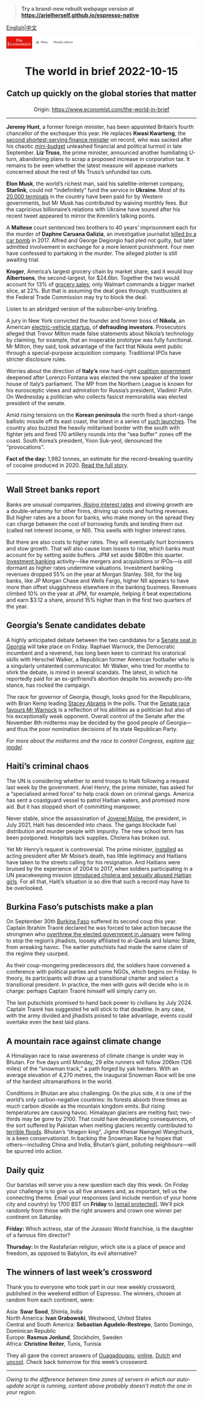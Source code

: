 > **Try a brand-new rebuilt webpage version at https://arielherself.github.io/espresso-native**

[English](https://github.com/arielherself/espresso/blob/main/README.md)|[中文](https://github-com.translate.goog/arielherself/espresso/blob/main/README.md?_x_tr_sl=en&_x_tr_tl=zh-CN&_x_tr_hl=zh-CN&_x_tr_pto=wapp)



![The Economist](menubar.png)

# <p align="center">The world in brief 2022-10-15</p>

## <p align="center">Catch up quickly on the global stories that matter</p>

<p align="center">Origin: <a href="https://www.economist.com/the-world-in-brief">https://www.economist.com/the-world-in-brief</a><hr>

<strong>Jeremy Hunt</strong>, a former foreign minister, has been appointed Britain’s fourth chancellor of the exchequer this year. He replaces <strong>Kwasi Kwarteng</strong>, the [second shortest-serving finance minister](https://www.economist.com/the-economist-explains/2022/10/14/kwasi-kwartengs-tenure-as-britains-chancellor-wasnt-the-shortest) on record, who was sacked after his chaotic [mini-budget](https://www.economist.com/britain/2022/09/27/the-fallout-from-kwasi-kwartengs-mini-budget-continues) unleashed financial and political turmoil in late September. <strong>Liz Truss</strong>, the prime minister, announced another humiliating U-turn, abandoning plans to scrap a proposed increase in corporation tax. It remains to be seen whether the latest measure will appease markets concerned about the rest of Ms Truss’s unfunded tax cuts.

<strong>Elon Musk</strong>, the world’s richest man, said his satellite-internet company, <strong>Starlink</strong>, could not “indefinitely” fund the service in <strong>Ukraine</strong>. Most of its [20,000 terminals](https://www.economist.com/briefing/2022/10/06/elon-musks-foray-into-geopolitics-has-ukraine-worried) in the country have been paid for by Western governments, but Mr Musk has contributed by waiving monthly fees. But the capricious billionaire’s relations with Ukraine have soured after his recent tweet appeared to mirror the Kremlin’s talking points.

A <strong>Maltese</strong> court sentenced two brothers to 40 years’ imprisonment each for the murder of <strong>Daphne Caruana Galizia</strong>, an investigative journalist [killed by a car bomb](https://www.economist.com/1843/2019/12/11/the-prime-minister-and-the-murdered-journalist-inside-malta-a-nation-on-the-brink) in 2017. Alfred and George Degiorgio had pled not guilty, but later admitted involvement in exchange for a more lenient punishment. Four men have confessed to partaking in the murder. The alleged plotter is still awaiting trial.

<strong>Kroger</strong>, America’s largest grocery chain by market share, said it would buy <strong>Albertsons</strong>, the second-largest, for $24.6bn. Together the two would account for 13% of [grocery sales](https://www.economist.com/united-states/2022/06/02/why-americans-are-poorly-served-by-their-grocery-stores); only Walmart commands a bigger market slice, at 22%. But that is assuming the deal goes through: trustbusters at the Federal Trade Commission may try to block the deal.

Listen to an abridged version of the subscriber-only briefing.

A jury in New York convicted the founder and former boss of <strong>Nikola</strong>, an American [electric-vehicle startup](https://www.economist.com/business/2020/09/17/can-nikola-become-the-next-tesla), of <strong>defrauding investors</strong>. Prosecutors alleged that Trevor Milton made false statements about Nikola’s technology by claiming, for example, that an inoperable prototype was fully functional. Mr Milton, they said, took advantage of the fact that Nikola went public through a special-purpose acquisition company. Traditional IPOs have stricter disclosure rules.

Worries about the direction of <strong>Italy’s</strong> new hard-right [coalition government](https://www.economist.com/europe/2022/09/15/italys-probable-next-government-contains-many-tensions) deepened after Lorenzo Fontana was elected the new speaker of the lower house of Italy’s parliament. The MP from the Northern League is known for his eurosceptic views and admiration for Russia’s president, Vladimir Putin. On Wednesday a politician who collects fasicst memorabilia was elected president of the senate.

Amid rising tensions on the <strong>Korean peninsula</strong> the north fired a short-range ballistic missile off its east coast, the latest in a series of [such launches](https://www.economist.com/asia/2022/09/22/kim-jong-un-considers-devolving-power-over-his-nuclear-arsenal). The country also buzzed the heavily militarised border with the south with fighter jets and fired 170 artillery rounds into the “sea buffer” zones off the coast. South Korea’s president, Yoon Suk-yeol, denounced the “provocations”.

<strong>Fact of the day:</strong> 1,982 tonnes, an estimate for the record-breaking quantity of cocaine produced in 2020. [Read the full story](https://www.economist.com/leaders/2022/10/12/joe-biden-is-too-timid-it-is-time-to-legalise-cocaine).

----------

## Wall Street banks report

Banks are unusual companies.[ Rising interest rates](https://www.economist.com/finance-and-economics/2022/09/29/global-rate-rises-are-happening-on-an-unprecedented-scale) and slowing growth are a double-whammy for other firms, driving up costs and hurting revenues. But higher rates are a boon for banks, who make money on the spread they can charge between the cost of borrowing funds and lending them out (called net interest income, or NII). This swells with higher interest rates.

But there are also costs to higher rates. They will eventually hurt borrowers and slow growth. That will also cause loan losses to rise, which banks must account for by setting aside buffers. JPM set aside $808m this quarter.[ Investment banking](https://www.economist.com/finance-and-economics/2022/09/28/investment-banks-are-sharpening-the-axe) activity—like mergers and acquisitions or IPOs—is still dormant as higher rates undermine valuations. Investment banking revenues dropped 55% on the year at Morgan Stanley. Still, for the big banks, like JP Morgan Chase and Wells Fargo, higher NII appears to have more than offset sluggishness elsewhere in the banking business. Revenues climbed 10% on the year at JPM, for example, helping it beat expectations and earn $3.12 a share, around 15% higher than in the first two quarters of the year.

## Georgia’s Senate candidates debate

A highly anticipated debate between the two candidates for a [Senate seat in Georgia](https://www.economist.com/united-states/2022/10/13/georgias-races-suggest-good-candidates-can-beat-partisan-reflexes) will take place on Friday. Raphael Warnock, the Democratic incumbent and a reverend, has long been keen to contrast his oratorical skills with Herschel Walker, a Republican former American footballer who is a singularly untalented communicator. Mr Walker, who tried for months to shirk the debate, is mired in several scandals. The latest, in which he reportedly paid for an ex-girlfriend’s abortion despite his avowedly pro-life stance, has rocked the campaign.  
  
 The race for governor of Georgia, though, looks good for the Republicans, with Brian Kemp leading [Stacey Abrams](https://www.economist.com/by-invitation/2022/10/10/a-conversation-with-stacey-abrams) in the polls. That the [Senate race favours Mr Warnock](https://www.economist.com/interactive/us-midterms-2022/forecast/senate/georgia) is a reflection of his abilities as a politician but also of his exceptionally weak opponent. Overall control of the Senate after the November 8th midterms may be decided by the good people of Georgia—and thus the poor nomination decisions of its state Republican Party. 

<em>For more about the midterms and the race to control Congress</em><em>, explore </em>[<em>our model</em>](https://www.economist.com/interactive/us-midterms-2022/forecast/senate)<em>.</em>

## Haiti’s criminal chaos

The UN is considering whether to send troops to Haiti following a request last week by the government. Ariel Henry, the prime minister, has asked for a “specialised armed force” to help crack down on criminal gangs. America has sent a coastguard vessel to patrol Haitian waters, and promised more aid. But it has stopped short of committing manpower.  
  
 Never stable, since the assassination of [Jovenel Moïse](https://www.economist.com/the-americas/2021/07/07/the-murder-of-haitis-president-will-worsen-the-countrys-chaos), the president, in July 2021, Haiti has descended into chaos. The gangs blockade fuel distribution and murder people with impunity. The new school term has been postponed. Hospitals lack supplies. Cholera has broken out. 

Yet Mr Henry’s request is controversial. The prime minister, [installed](https://www.economist.com/the-americas/2022/02/05/foreign-aid-has-done-little-to-help-haiti) as acting president after Mr Moïse’s death, has little legitimacy and Haitians have taken to the streets calling for his resignation. And Haitians were bruised by the experience of 2004 to 2017, when soldiers participating in a UN peacekeeping mission [introduced cholera and sexually abused Haitian girls](https://www.economist.com/the-americas/2012/04/28/first-do-no-harm). For all that, Haiti’s situation is so dire that such a record may have to be overlooked.

## Burkina Faso’s putschists make a plan

On September 30th [Burkina Faso](https://www.economist.com/middle-east-and-africa/2022/10/01/for-the-second-time-this-year-soldiers-stage-a-coup-in-burkina-faso) suffered its second coup this year. Captain Ibrahim Traoré declared he was forced to take action because the strongmen who [overthrew the elected government in January](https://www.economist.com/middle-east-and-africa/2022/01/29/a-coup-in-burkina-faso-will-help-the-sahels-jihadists) were failing to stop the region’s jihadists, loosely affiliated to al-Qaeda and Islamic State, from wreaking havoc. The earlier putschists had made the same claim of the regime they usurped. 

As their coup-mongering predecessors did, the soldiers have convened a conference with political parties and some NGOs, which begins on Friday. In theory, its participants will draw up a transitional charter and select a transitional president. In practice, the men with guns will decide who is in charge: perhaps Captain Traoré himself will simply carry on. 

The last putschists promised to hand back power to civilians by July 2024. Captain Traoré has suggested he will stick to that deadline. In any case, with the army divided and jihadists poised to take advantage, events could overtake even the best laid plans.

## A mountain race against climate change

A Himalayan race to raise awareness of climate change is under way in Bhutan. For five days until Monday, 29 elite runners will follow 206km (126 miles) of the “snowman track,” a path forged by yak herders. With an average elevation of 4,270 metres, the inaugural Snowman Race will be one of the hardest ultramarathons in the world.  
  
 Conditions in Bhutan are also challenging. On the plus side, it is one of the world’s only carbon-negative countries: its forests absorb three times as much carbon dioxide as the mountain kingdom emits. But rising temperatures are causing havoc. Himalayan glaciers are melting fast; two-thirds may be gone by 2100. That could have devastating consequences, of the sort suffered by Pakistan when melting glaciers recently contributed to [terrible floods](https://www.economist.com/graphic-detail/2022/09/15/devastating-floods-like-pakistans-will-be-more-common-in-a-warming-world). Bhutan’s “dragon king”, Jigme Khesar Namgyel Wangchuck, is a keen conservationist. In backing the Snowman Race he hopes that others—including China and India, Bhutan’s giant, polluting neighbours—will be spurred into action.

## Daily quiz

Our baristas will serve you a new question each day this week. On Friday your challenge is to give us all five answers and, as important, tell us the connecting theme. Email your responses (and include mention of your home city and country) by 1700 BST on <strong>Friday</strong> to [<span class="__cf_email__" data-cfemail="0f5e7a66754a7c7f7d6a7c7c604f6a6c60616062667c7b216c6062">[email&#160;protected]</span>](https://mail.google.com/mail/?view=cm&amp;fs=1&amp;tf=1&amp;to=QuizEspresso@economist.com). We’ll pick randomly from those with the right answers and crown one winner per continent on Saturday.

<strong>Friday: </strong>Which actress, star of the Jurassic World franchise, is the daughter of a famous film director?  
  
<strong>Thursday: </strong>In the Rastafarian religion, which site is a place of peace and freedom, as opposed to Babylon, its evil alternative?

## The winners of last week’s crossword

Thank you to everyone who took part in our new weekly crossword, published in the weekend edition of Espresso. The winners, chosen at random from each continent, were: 

Asia: <strong>Swar Sood</strong>, Shimla, India  
 North America:<strong> Ivan Grabowski</strong>, Westwood, United States   
 Central and South America: <strong>Sebastian Agudelo-Restrepo</strong>, Santo Domingo, Dominican Republic  
 Europe: <strong>Rasmus Jonlund</strong>, Stockholm, Sweden  
 Africa:<strong> Christine Reiter</strong>, Tunis, Tunisia

They all gave the correct answers of [Ouagadougou](https://www.economist.com/middle-east-and-africa/2022/10/01/for-the-second-time-this-year-soldiers-stage-a-coup-in-burkina-faso), [online](https://www.economist.com/asia/2022/10/06/the-gangs-that-kidnap-asians-and-force-them-to-commit-cyberfraud), [Dutch](https://www.economist.com/obituary/2022/10/06/brother-andrew-secretly-carried-bibles-behind-the-iron-curtain) and [uncool](https://www.economist.com/middle-east-and-africa/2022/10/06/irans-repressive-regime-is-being-rocked-by-a-song). Check back tomorrow for this week’s crossword.

----------

*Owing to the difference between time zones of servers in which our auto-update script is running, content above probably doesn't match the one in your region.*
